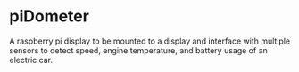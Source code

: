 # piDometer
A raspberry pi display to be mounted to a display and interface with multiple sensors to detect speed, engine temperature, and battery usage of an electric car.
